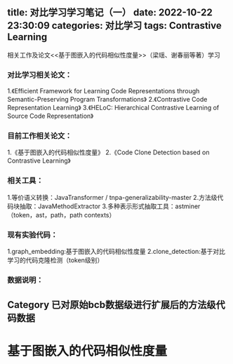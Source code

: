 title: 对比学习学习笔记（一）
date: 2022-10-22 23:30:09
categories: 对比学习
tags: Contrastive Learning
---
相关工作及论文<<基于图嵌入的代码相似性度量>>（梁瑶、谢春丽等著）学习
<!-- more -->
### 对比学习相关论文：
1.《Efficient Framework for Learning Code Representations through Semantic-Preserving Program Transformations》
2.《Contrastive Code Representation Learning》
3.《HELoC: Hierarchical Contrastive Learning of Source Code Representation》
### 目前工作相关论文：
1.《基于图嵌入的代码相似性度量》
2.《Code Clone Detection based on Contrastive Learning》

### 相关工具：
1.等价语义转换：JavaTransformer / tnpa-generalizability-master
2.方法级代码块抽取：JavaMethodExtractor
3.多种表示形式抽取工具：astminer（token，ast，path，path contexts）

### 现有实验代码：
1.graph_embedding:基于图嵌入的代码相似性度量
2.clone_detection:基于对比学习的代码克隆检测（token级别）
### 数据说明：
Category 已对原始bcb数据级进行扩展后的方法级代码数据
---
# 基于图嵌入的代码相似性度量